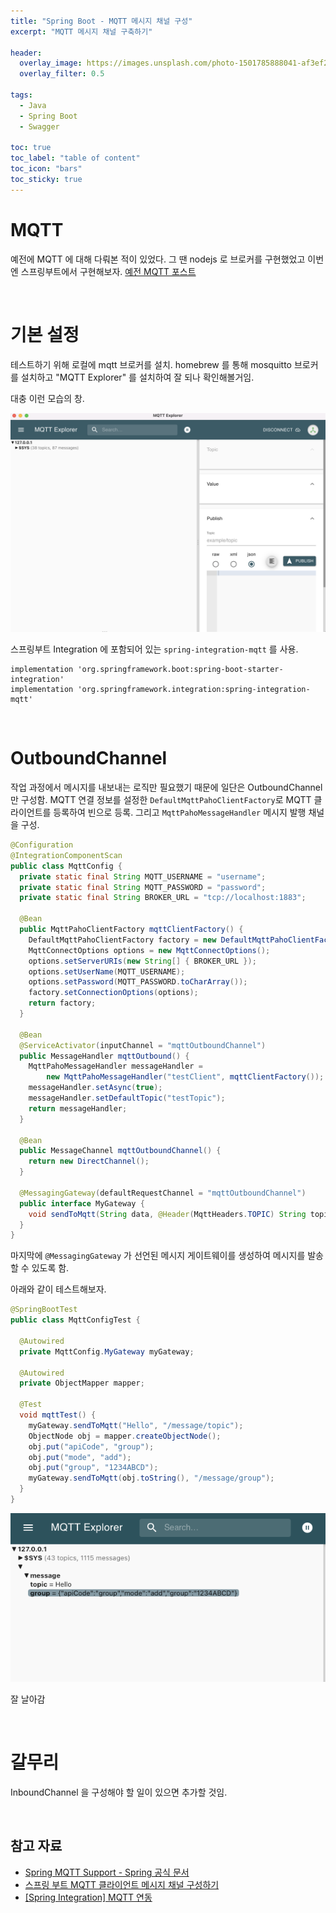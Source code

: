 ```yaml
---
title: "Spring Boot - MQTT 메시지 채널 구성"
excerpt: "MQTT 메시지 채널 구축하기"

header:
  overlay_image: https://images.unsplash.com/photo-1501785888041-af3ef285b470?ixlib=rb-1.2.1&ixid=eyJhcHBfaWQiOjEyMDd9&auto=format&fit=crop&w=1350&q=80
  overlay_filter: 0.5

tags:
  - Java
  - Spring Boot
  - Swagger

toc: true
toc_label: "table of content"
toc_icon: "bars"
toc_sticky: true
---
```


# MQTT

예전에 MQTT 에 대해 다뤄본 적이 있었다. 그 땐 nodejs 로 브로커를 구현했었고 이번엔 스프링부트에서 구현해보자. [예전 MQTT 포스트](https://hyunwoo045.github.io/MQTT-aedes/)

<br/>

# 기본 설정

테스트하기 위해 로컬에 mqtt 브로커를 설치. homebrew 를 통해 mosquitto 브로커를 설치하고 "MQTT Explorer" 를 설치하여 잘 되나 확인해볼거임.

대충 이런 모습의 창.

![](/images/2022-04-26-spring-mqtt/1.png)

스프링부트 Integration 에 포함되어 있는 `spring-integration-mqtt` 를 사용.

```
implementation 'org.springframework.boot:spring-boot-starter-integration'
implementation 'org.springframework.integration:spring-integration-mqtt'
```

<br/>

# OutboundChannel

작업 과정에서 메시지를 내보내는 로직만 필요했기 때문에 일단은 OutboundChannel 만 구성함. MQTT 연결 정보를 설정한 `DefaultMqttPahoClientFactory`로 MQTT 클라이언트를 등록하여 빈으로 등록. 그리고 `MqttPahoMessageHandler` 메시지 발행 채널을 구성.

```java
@Configuration
@IntegrationComponentScan
public class MqttConfig {
  private static final String MQTT_USERNAME = "username";
  private static final String MQTT_PASSWORD = "password";
  private static final String BROKER_URL = "tcp://localhost:1883";

  @Bean
  public MqttPahoClientFactory mqttClientFactory() {
    DefaultMqttPahoClientFactory factory = new DefaultMqttPahoClientFactory();
    MqttConnectOptions options = new MqttConnectOptions();
    options.setServerURIs(new String[] { BROKER_URL });
    options.setUserName(MQTT_USERNAME);
    options.setPassword(MQTT_PASSWORD.toCharArray());
    factory.setConnectionOptions(options);
    return factory;
  }

  @Bean
  @ServiceActivator(inputChannel = "mqttOutboundChannel")
  public MessageHandler mqttOutbound() {
    MqttPahoMessageHandler messageHandler =
        new MqttPahoMessageHandler("testClient", mqttClientFactory());
    messageHandler.setAsync(true);
    messageHandler.setDefaultTopic("testTopic");
    return messageHandler;
  }

  @Bean
  public MessageChannel mqttOutboundChannel() {
    return new DirectChannel();
  }

  @MessagingGateway(defaultRequestChannel = "mqttOutboundChannel")
  public interface MyGateway {
    void sendToMqtt(String data, @Header(MqttHeaders.TOPIC) String topic);
  }
}
```

마지막에 `@MessagingGateway` 가 선언된 메시지 게이트웨이를 생성하여 메시지를 발송할 수 있도록 함.

아래와 같이 테스트해보자.

```java
@SpringBootTest
public class MqttConfigTest {

  @Autowired
  private MqttConfig.MyGateway myGateway;

  @Autowired
  private ObjectMapper mapper;

  @Test
  void mqttTest() {
    myGateway.sendToMqtt("Hello", "/message/topic");
    ObjectNode obj = mapper.createObjectNode();
    obj.put("apiCode", "group");
    obj.put("mode", "add");
    obj.put("group", "1234ABCD");
    myGateway.sendToMqtt(obj.toString(), "/message/group");
  }
}
```

![](/images/2022-04-26-spring-mqtt/2.png)

잘 날아감

<br/>

# 갈무리

InboundChannel 을 구성해야 할 일이 있으면 추가할 것임.

<br/>

## 참고 자료

- [Spring MQTT Support - Spring 공식 문서](https://docs.spring.io/spring-integration/reference/html/mqtt.html#mqtt-inbound)
- [스프링 부트 MQTT 클라이언트 메시지 채널 구성하기](https://kdevkr.github.io/spring-boot-integration-mqtt/)
- [[Spring Integration] MQTT 연동](https://velog.io/@csh0034/Spring-Integration-MQTT-%EC%97%B0%EB%8F%99)
